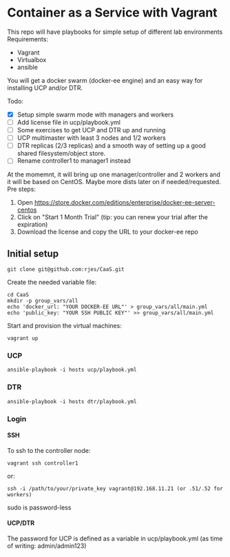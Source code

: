 # Container as a Service with Vagrant

This repo will have playbooks for simple setup of different lab environments
Requirements:
- Vagrant
- Virtualbox
- ansible

You will get a docker swarm (docker-ee engine) and an easy way for installing UCP and/or DTR.

Todo:
- [x] Setup simple swarm mode with managers and workers
- [ ] Add license file in ucp/playbook.yml
- [ ] Some exercises to get UCP and DTR up and running
- [ ] UCP multimaster with least 3 nodes and 1/2 workers
- [ ] DTR replicas (2/3 replicas) and a smooth way of setting up a good shared filesystem/object store.
- [ ] Rename controller1 to manager1 instead

At the momemnt, it will bring up one manager/controller and 2 workers and it will be based on CentOS. Maybe more dists later on if needed/requested.
Pre steps:
1. Open https://store.docker.com/editions/enterprise/docker-ee-server-centos
2. Click on "Start 1 Month Trial" (tip: you can renew your trial after the expiration)
3. Download the license and copy the URL to your docker-ee repo

## Initial setup

```
git clone git@github.com:rjes/CaaS.git
```
Create the needed variable file:
```
cd CaaS
mkdir -p group_vars/all
echo 'docker_url: "YOUR DOCKER-EE URL"' > group_vars/all/main.yml
echo 'public_key: "YOUR SSH PUBLIC KEY"' >> group_vars/all/main.yml
``` 
Start and provision the virtual machines:
```
vagrant up
```
### UCP
```
ansible-playbook -i hosts ucp/playbook.yml
```
### DTR
```
ansible-playbook -i hosts dtr/playbook.yml
```

### Login
#### SSH
To ssh to the controller node:
```
vagrant ssh controller1
```
or:
```
ssh -i /path/to/your/private_key vagrant@192.168.11.21 (or .51/.52 for workers)
```
sudo is password-less
#### UCP/DTR
The password for UCP is defined as a variable in ucp/playbook.yml (as time of writing: admin/admin123)

